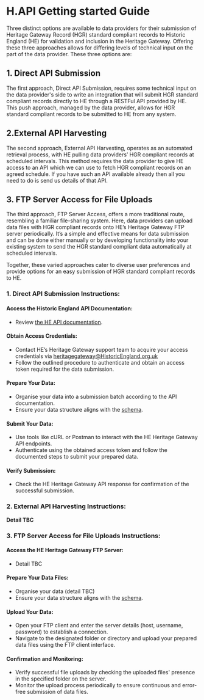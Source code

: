 # H.API Getting started Guide

Three distinct options are available to data providers for their submission of Heritage Gateway Record (HGR) standard compliant records to Historic England (HE) for validation and inclusion in the Heritage Gateway. Offering these three approaches allows for differing levels of technical input on the part of the data provider. These three options are:

## 1. Direct API Submission

The first approach, Direct API Submission, requires some technical input on the data provider's side to write an integration that will submit HGR standard compliant records directly to HE through a RESTFul API provided by HE. This push approach, managed by the data provider, allows for HGR standard compliant records to be submitted to HE from any system.

## 2.External API Harvesting

The second approach, External API Harvesting, operates as an automated retrieval process, with HE pulling data providers’ HGR compliant records at scheduled intervals. This method requires the data provider to give HE access to an API which we can use to fetch HGR compliant records on an agreed schedule. If you have such an API available already then all you need to do is send us details of that API.

## 3. FTP Server Access for File Uploads

The third approach, FTP Server Access, offers a more traditional route, resembling a familiar file-sharing system. Here, data providers can upload data files with HGR compliant records onto HE’s Heritage Gateway FTP server periodically. It’s a simple and effective means for data submission and can be done either manually or by developing functionality into your existing system to send the HGR standard compliant data automatically at scheduled intervals.

Together, these varied approaches cater to diverse user preferences and provide options for an easy submission of HGR standard compliant records to HE.

### 1. Direct API Submission Instructions:

#### Access the Historic England API Documentation:
+	Review [the HE API documentation](DirectAPISubmissionDocumentation.md).

#### Obtain Access Credentials:
+	Contact HE’s Heritage Gateway support team to acquire your access credentials via heritagegateway@HistoricEngland.org.uk 
+	Follow the outlined procedure to authenticate and obtain an access token required for the data submission.

#### Prepare Your Data:
+	Organise your data into a submission batch according to the API documentation.
+	Ensure your data structure aligns with the [schema](HGRSchemaDocumentation.md).

#### Submit Your Data:
+	Use tools like cURL or Postman to interact with the HE Heritage Gateway API endpoints.
+	Authenticate using the obtained access token and follow the documented steps to submit your prepared data.

#### Verify Submission:
+	Check the HE Heritage Gateway API response for confirmation of the successful submission.

### 2. External API Harvesting Instructions:

**Detail TBC**

### 3. FTP Server Access for File Uploads Instructions:

#### Access the HE Heritage Gateway FTP Server:
+	Detail TBC

#### Prepare Your Data Files:
+	Organise your data (detail TBC)
+	Ensure your data structure aligns with the [schema](HGRSchemaDocumentation.md).

#### Upload Your Data:
+	Open your FTP client and enter the server details (host, username, password) to establish a connection.
+	Navigate to the designated folder or directory and upload your prepared data files using the FTP client interface.

#### Confirmation and Monitoring:
+	Verify successful file uploads by checking the uploaded files' presence in the specified folder on the server.
+	Monitor the upload process periodically to ensure continuous and error-free submission of data files.
